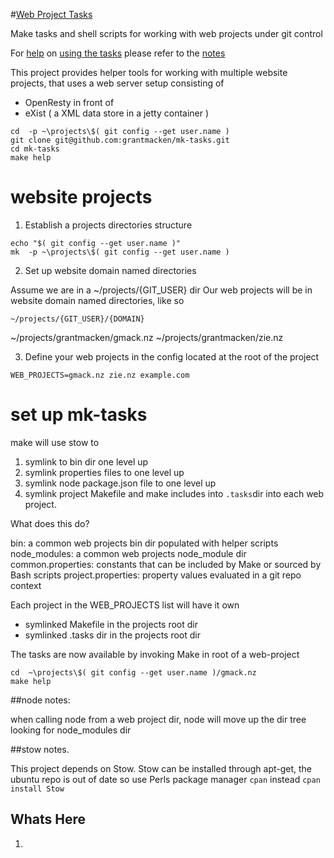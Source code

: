 #[Web Project Tasks](notes/index.md)

Make tasks and shell scripts for working with web projects under git control

For [help](notes/index.md) on [using the tasks](notes/index.md) please refer to 
the [notes](notes/index.md)

This project provides helper tools for working with 
multiple website projects, that uses a web server setup consisting of 
 - OpenResty  in front of 
 - eXist  ( a XML data store in a jetty container )

```
cd  -p ~\projects\$( git config --get user.name )
git clone git@github.com:grantmacken/mk-tasks.git
cd mk-tasks
make help
```
# website projects

1. Establish a projects directories structure

```
echo "$( git config --get user.name )"
mk  -p ~\projects\$( git config --get user.name )
```

2. Set up website domain named directories

Assume we are in a ~/projects/{GIT_USER} dir
Our web projects will be in website domain named directories, like so

`~/projects/{GIT_USER}/{DOMAIN}`

~/projects/grantmacken/gmack.nz
~/projects/grantmacken/zie.nz

3. Define your web projects in the config located at the root of the project

`WEB_PROJECTS=gmack.nz zie.nz example.com`

# set up mk-tasks

make will use stow to
1. symlink to bin dir one level up
2. symlink properties files to one level up
3. symlink node package.json file to one level up
4. symlink project Makefile and make includes into `.tasks`dir into each web project.

What does this do?

bin:           a common  web projects bin dir populated with helper scripts
node_modules:  a common web projects node_module dir 
common.properties:  constants that can be included by Make or sourced by Bash scripts
project.properties: property values evaluated in a git repo context

Each project in the WEB_PROJECTS list will have it own
- symlinked Makefile in the projects root dir
- symlinked .tasks dir in the projects root dir

The tasks are now available by invoking Make in root of a web-project

```
cd  ~\projects\$( git config --get user.name )/gmack.nz
make help

```


##node notes:

when calling node from a web project dir, node will move up the dir tree looking for node_modules dir

##stow notes.

This project depends on Stow.
Stow can be installed through  apt-get, the  ubuntu repo is out of date so use Perls package manager `cpan` instead
`cpan install Stow`

## Whats Here

1. 






